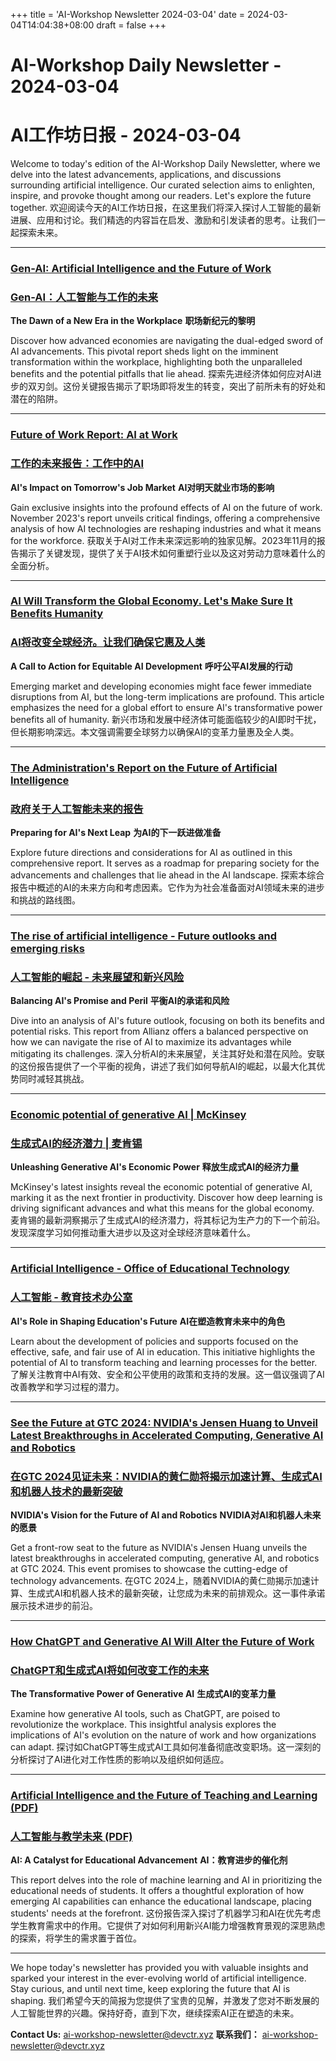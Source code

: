 +++
title = 'AI-Workshop Newsletter 2024-03-04'
date = 2024-03-04T14:04:38+08:00
draft = false
+++
# AI-Workshop Daily Newsletter - 2024-03-04
# AI工作坊日报 - 2024-03-04

Welcome to today's edition of the AI-Workshop Daily Newsletter, where we delve into the latest advancements, applications, and discussions surrounding artificial intelligence. Our curated selection aims to enlighten, inspire, and provoke thought among our readers. Let's explore the future together.
欢迎阅读今天的AI工作坊日报，在这里我们将深入探讨人工智能的最新进展、应用和讨论。我们精选的内容旨在启发、激励和引发读者的思考。让我们一起探索未来。

---

### [Gen-AI: Artificial Intelligence and the Future of Work](https://www.imf.org/en/Publications/Staff-Discussion-Notes/Issues/2024/01/14/Gen-AI-Artificial-Intelligence-and-the-Future-of-Work-542379)
### [Gen-AI：人工智能与工作的未来](https://www.imf.org/en/Publications/Staff-Discussion-Notes/Issues/2024/01/14/Gen-AI-Artificial-Intelligence-and-the-Future-of-Work-542379)

**The Dawn of a New Era in the Workplace**
**职场新纪元的黎明**

Discover how advanced economies are navigating the dual-edged sword of AI advancements. This pivotal report sheds light on the imminent transformation within the workplace, highlighting both the unparalleled benefits and the potential pitfalls that lie ahead.
探索先进经济体如何应对AI进步的双刃剑。这份关键报告揭示了职场即将发生的转变，突出了前所未有的好处和潜在的陷阱。

---

### [Future of Work Report: AI at Work](https://economicgraph.linkedin.com/research/future-of-work-report-ai)
### [工作的未来报告：工作中的AI](https://economicgraph.linkedin.com/research/future-of-work-report-ai)

**AI's Impact on Tomorrow's Job Market**
**AI对明天就业市场的影响**

Gain exclusive insights into the profound effects of AI on the future of work. November 2023's report unveils critical findings, offering a comprehensive analysis of how AI technologies are reshaping industries and what it means for the workforce.
获取关于AI对工作未来深远影响的独家见解。2023年11月的报告揭示了关键发现，提供了关于AI技术如何重塑行业以及这对劳动力意味着什么的全面分析。

---

### [AI Will Transform the Global Economy. Let's Make Sure It Benefits Humanity](https://www.imf.org/en/Blogs/Articles/2024/01/14/ai-will-transform-the-global-economy-lets-make-sure-it-benefits-humanity)
### [AI将改变全球经济。让我们确保它惠及人类](https://www.imf.org/en/Blogs/Articles/2024/01/14/ai-will-transform-the-global-economy-lets-make-sure-it-benefits-humanity)

**A Call to Action for Equitable AI Development**
**呼吁公平AI发展的行动**

Emerging market and developing economies might face fewer immediate disruptions from AI, but the long-term implications are profound. This article emphasizes the need for a global effort to ensure AI's transformative power benefits all of humanity.
新兴市场和发展中经济体可能面临较少的AI即时干扰，但长期影响深远。本文强调需要全球努力以确保AI的变革力量惠及全人类。

---

### [The Administration's Report on the Future of Artificial Intelligence](https://obamawhitehouse.archives.gov/blog/2016/10/12/administrations-report-future-artificial-intelligence)
### [政府关于人工智能未来的报告](https://obamawhitehouse.archives.gov/blog/2016/10/12/administrations-report-future-artificial-intelligence)

**Preparing for AI's Next Leap**
**为AI的下一跃进做准备**

Explore future directions and considerations for AI as outlined in this comprehensive report. It serves as a roadmap for preparing society for the advancements and challenges that lie ahead in the AI landscape.
探索本综合报告中概述的AI的未来方向和考虑因素。它作为为社会准备面对AI领域未来的进步和挑战的路线图。

---

### [The rise of artificial intelligence - Future outlooks and emerging risks](https://commercial.allianz.com/news-and-insights/reports/the-rise-of-artificial-intelligence.html)
### [人工智能的崛起 - 未来展望和新兴风险](https://commercial.allianz.com/news-and-insights/reports/the-rise-of-artificial-intelligence.html)

**Balancing AI's Promise and Peril**
**平衡AI的承诺和风险**

Dive into an analysis of AI's future outlook, focusing on both its benefits and potential risks. This report from Allianz offers a balanced perspective on how we can navigate the rise of AI to maximize its advantages while mitigating its challenges.
深入分析AI的未来展望，关注其好处和潜在风险。安联的这份报告提供了一个平衡的视角，讲述了我们如何导航AI的崛起，以最大化其优势同时减轻其挑战。

---

### [Economic potential of generative AI | McKinsey](https://www.mckinsey.com/capabilities/mckinsey-digital/our-insights/the-economic-potential-of-generative-ai-the-next-productivity-frontier)
### [生成式AI的经济潜力 | 麦肯锡](https://www.mckinsey.com/capabilities/mckinsey-digital/our-insights/the-economic-potential-of-generative-ai-the-next-productivity-frontier)

**Unleashing Generative AI's Economic Power**
**释放生成式AI的经济力量**

McKinsey's latest insights reveal the economic potential of generative AI, marking it as the next frontier in productivity. Discover how deep learning is driving significant advances and what this means for the global economy.
麦肯锡的最新洞察揭示了生成式AI的经济潜力，将其标记为生产力的下一个前沿。发现深度学习如何推动重大进步以及这对全球经济意味着什么。

---

### [Artificial Intelligence - Office of Educational Technology](https://tech.ed.gov/ai/)
### [人工智能 - 教育技术办公室](https://tech.ed.gov/ai/)

**AI's Role in Shaping Education's Future**
**AI在塑造教育未来中的角色**

Learn about the development of policies and supports focused on the effective, safe, and fair use of AI in education. This initiative highlights the potential of AI to transform teaching and learning processes for the better.
了解关注教育中AI有效、安全和公平使用的政策和支持的发展。这一倡议强调了AI改善教学和学习过程的潜力。

---

### [See the Future at GTC 2024: NVIDIA's Jensen Huang to Unveil Latest Breakthroughs in Accelerated Computing, Generative AI and Robotics](https://nvidianews.nvidia.com/news/see-the-future-at-gtc-2024-nvidias-jensen-huang-to-unveil-latest-breakthroughs-in-accelerated-computing-generative-aiand-robotics)
### [在GTC 2024见证未来：NVIDIA的黄仁勋将揭示加速计算、生成式AI和机器人技术的最新突破](https://nvidianews.nvidia.com/news/see-the-future-at-gtc-2024-nvidias-jensen-huang-to-unveil-latest-breakthroughs-in-accelerated-computing-generative-aiand-robotics)

**NVIDIA's Vision for the Future of AI and Robotics**
**NVIDIA对AI和机器人未来的愿景**

Get a front-row seat to the future as NVIDIA's Jensen Huang unveils the latest breakthroughs in accelerated computing, generative AI, and robotics at GTC 2024. This event promises to showcase the cutting-edge of technology advancements.
在GTC 2024上，随着NVIDIA的黄仁勋揭示加速计算、生成式AI和机器人技术的最新突破，让您成为未来的前排观众。这一事件承诺展示技术进步的前沿。

---

### [How ChatGPT and Generative AI Will Alter the Future of Work](https://www.aberdeen.com/blog-posts/how-chatgpt-and-generative-ai-will-alter-the-future-of-work/)
### [ChatGPT和生成式AI将如何改变工作的未来](https://www.aberdeen.com/blog-posts/how-chatgpt-and-generative-ai-will-alter-the-future-of-work/)

**The Transformative Power of Generative AI**
**生成式AI的变革力量**

Examine how generative AI tools, such as ChatGPT, are poised to revolutionize the workplace. This insightful analysis explores the implications of AI's evolution on the nature of work and how organizations can adapt.
探讨如ChatGPT等生成式AI工具如何准备彻底改变职场。这一深刻的分析探讨了AI进化对工作性质的影响以及组织如何适应。

---

### [Artificial Intelligence and the Future of Teaching and Learning (PDF)](https://www2.ed.gov/documents/ai-report/ai-report.pdf)
### [人工智能与教学未来 (PDF)](https://www2.ed.gov/documents/ai-report/ai-report.pdf)

**AI: A Catalyst for Educational Advancement**
**AI：教育进步的催化剂**

This report delves into the role of machine learning and AI in prioritizing the educational needs of students. It offers a thoughtful exploration of how emerging AI capabilities can enhance the educational landscape, placing students' needs at the forefront.
这份报告深入探讨了机器学习和AI在优先考虑学生教育需求中的作用。它提供了对如何利用新兴AI能力增强教育景观的深思熟虑的探索，将学生的需求置于首位。

---

We hope today's newsletter has provided you with valuable insights and sparked your interest in the ever-evolving world of artificial intelligence. Stay curious, and until next time, keep exploring the future that AI is shaping.
我们希望今天的简报为您提供了宝贵的见解，并激发了您对不断发展的人工智能世界的兴趣。保持好奇，直到下次，继续探索AI正在塑造的未来。

**Contact Us:** [ai-workshop-newsletter@devctr.xyz](mailto:ai-workshop-newsletter@devctr.xyz)
**联系我们：** [ai-workshop-newsletter@devctr.xyz](mailto:ai-workshop-newsletter@devctr.xyz)
```